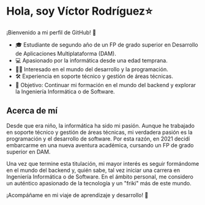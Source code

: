 # Hola, soy Víctor Rodríguez⭐️

¡Bienvenido a mi perfil de GitHub! 👋

- 🎓 Estudiante de segundo año de un FP de grado superior en Desarrollo de Aplicaciones Multiplataforma (DAM).
- 💻 Apasionado por la informática desde una edad temprana.
- 👨‍💻 Interesado en el mundo del desarrollo y la programación.
- 🛠️ Experiencia en soporte técnico y gestión de áreas técnicas.
- 🎯 Objetivo: Continuar mi formación en el mundo del backend y explorar la Ingeniería Informática o de Software.

## Acerca de mí

Desde que era niño, la informática ha sido mi pasión. Aunque he trabajado en soporte técnico y gestión de áreas técnicas, mi verdadera pasión es la programación y el desarrollo de software. Por esta razón, en 2021 decidí embarcarme en una nueva aventura académica, cursando un FP de grado superior en DAM.

Una vez que termine esta titulación, mi mayor interés es seguir formándome en el mundo del backend y, quién sabe, tal vez iniciar una carrera en Ingeniería Informática o de Software. 
En el ámbito personal, me considero un auténtico apasionado de la tecnología y un "friki" más de este mundo.

¡Acompáñame en mi viaje de aprendizaje y desarrollo! 🚀

